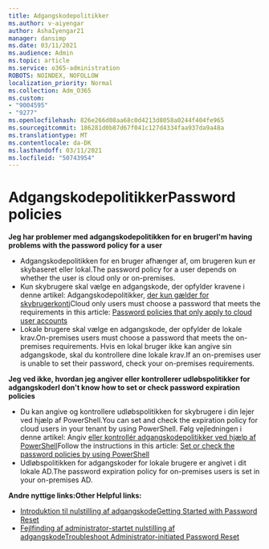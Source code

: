 ```yaml
---
title: Adgangskodepolitikker
ms.author: v-aiyengar
author: AshaIyengar21
manager: dansimp
ms.date: 03/11/2021
ms.audience: Admin
ms.topic: article
ms.service: o365-administration
ROBOTS: NOINDEX, NOFOLLOW
localization_priority: Normal
ms.collection: Adm_O365
ms.custom:
- "9004595"
- "9277"
ms.openlocfilehash: 826e266d08aa68c0d4213d8058a0244f404fe965
ms.sourcegitcommit: 186281d0b87d67f041c127d4334faa937da9a48a
ms.translationtype: MT
ms.contentlocale: da-DK
ms.lasthandoff: 03/11/2021
ms.locfileid: "50743954"
---
```

# <a name="password-policies"></a><span data-ttu-id="123db-102">Adgangskodepolitikker</span><span class="sxs-lookup"><span data-stu-id="123db-102">Password policies</span></span>

<span data-ttu-id="123db-103">**Jeg har problemer med adgangskodepolitikken for en bruger**</span><span class="sxs-lookup"><span data-stu-id="123db-103">**I'm having problems with the password policy for a user**</span></span>

- <span data-ttu-id="123db-104">Adgangskodepolitikken for en bruger afhænger af, om brugeren kun er skybaseret eller lokal.</span><span class="sxs-lookup"><span data-stu-id="123db-104">The password policy for a user depends on whether the user is cloud only or on-premises.</span></span>
- <span data-ttu-id="123db-105">Kun skybrugere skal vælge en adgangskode, der opfylder kravene i denne artikel: Adgangskodepolitikker, [der kun gælder for skybrugerkonti](https://docs.microsoft.com/azure/active-directory/authentication/concept-sspr-policy?WT.mc_id=Portal-Microsoft_Azure_Support#password-policies-that-only-apply-to-cloud-user-accounts)</span><span class="sxs-lookup"><span data-stu-id="123db-105">Cloud only users must choose a password that meets the requirements in this article: [Password policies that only apply to cloud user accounts](https://docs.microsoft.com/azure/active-directory/authentication/concept-sspr-policy?WT.mc_id=Portal-Microsoft_Azure_Support#password-policies-that-only-apply-to-cloud-user-accounts)</span></span>
- <span data-ttu-id="123db-106">Lokale brugere skal vælge en adgangskode, der opfylder de lokale krav.</span><span class="sxs-lookup"><span data-stu-id="123db-106">On-premises users must choose a password that meets the on-premises requirements.</span></span> <span data-ttu-id="123db-107">Hvis en lokal bruger ikke kan angive sin adgangskode, skal du kontrollere dine lokale krav.</span><span class="sxs-lookup"><span data-stu-id="123db-107">If an on-premises user is unable to set their password, check your on-premises requirements.</span></span>

<span data-ttu-id="123db-108">**Jeg ved ikke, hvordan jeg angiver eller kontrollerer udløbspolitikker for adgangskoder**</span><span class="sxs-lookup"><span data-stu-id="123db-108">**I don't know how to set or check password expiration policies**</span></span>

- <span data-ttu-id="123db-109">Du kan angive og kontrollere udløbspolitikken for skybrugere i din lejer ved hjælp af PowerShell.</span><span class="sxs-lookup"><span data-stu-id="123db-109">You can set and check the expiration policy for cloud users in your tenant by using PowerShell.</span></span> <span data-ttu-id="123db-110">Følg vejledningen i denne artikel: Angiv [eller kontrollér adgangskodepolitikker ved hjælp af PowerShell](https://docs.microsoft.com/azure/active-directory/authentication/concept-sspr-policy?WT.mc_id=Portal-Microsoft_Azure_Support#set-or-check-the-password-policies-by-using-powershell)</span><span class="sxs-lookup"><span data-stu-id="123db-110">Follow the instructions in this article: [Set or check the password policies by using PowerShell](https://docs.microsoft.com/azure/active-directory/authentication/concept-sspr-policy?WT.mc_id=Portal-Microsoft_Azure_Support#set-or-check-the-password-policies-by-using-powershell)</span></span>
- <span data-ttu-id="123db-111">Udløbspolitikken for adgangskoder for lokale brugere er angivet i dit lokale AD.</span><span class="sxs-lookup"><span data-stu-id="123db-111">The password expiration policy for on-premises users is set in your on-premises AD.</span></span>

<span data-ttu-id="123db-112">**Andre nyttige links:**</span><span class="sxs-lookup"><span data-stu-id="123db-112">**Other Helpful links:**</span></span>
- [<span data-ttu-id="123db-113">Introduktion til nulstilling af adgangskode</span><span class="sxs-lookup"><span data-stu-id="123db-113">Getting Started with Password Reset</span></span>](https://docs.microsoft.com/azure/active-directory/authentication/concept-sspr-policy?WT.mc_id=Portal-Microsoft_Azure_Support#set-or-check-the-password-policies-by-using-powershell)
- [<span data-ttu-id="123db-114">Fejlfinding af administrator-startet nulstilling af adgangskode</span><span class="sxs-lookup"><span data-stu-id="123db-114">Troubleshoot Administrator-initiated Password Reset</span></span>](https://docs.microsoft.com/azure/active-directory/active-directory-passwords-troubleshoot?WT.mc_id=Portal-Microsoft_Azure_Support#troubleshoot-the-password-reset-portal)
